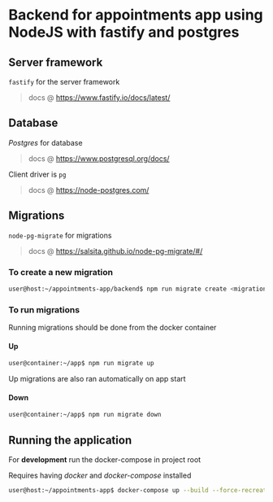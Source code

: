 # Backend for appointments app using NodeJS with fastify and postgres

## Server framework

`fastify` for the server framework

> docs @ <https://www.fastify.io/docs/latest/>

## Database

_Postgres_ for database

> docs @ <https://www.postgresql.org/docs/>

Client driver is `pg`

> docs @ <https://node-postgres.com/>

## Migrations

`node-pg-migrate` for migrations

> docs @ <https://salsita.github.io/node-pg-migrate/#/>

### To create a new migration

```bash
user@host:~/appointments-app/backend$ npm run migrate create <migration name>
```

### To run migrations

Running migrations should be done from the docker container

#### Up

```bash
user@container:~/app$ npm run migrate up
```

Up migrations are also ran automatically on app start

#### Down

```bash
user@container:~/app$ npm run migrate down
```

## Running the application

For **development** run the docker-compose in project root

Requires having _docker_ and _docker-compose_ installed

```bash
user@host:~/appointments-app$ docker-compose up --build --force-recreate --remove-orphans
```
